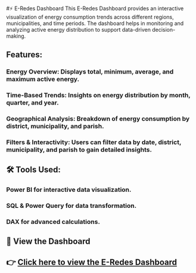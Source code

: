 #⚡ E-Redes Dashboard
This E-Redes Dashboard provides an interactive visualization of energy consumption trends across different regions, municipalities, and time periods. The dashboard helps in monitoring and analyzing active energy distribution to support data-driven decision-making.
## Features:
### Energy Overview: Displays total, minimum, average, and maximum active energy.
### Time-Based Trends: Insights on energy distribution by month, quarter, and year.
### Geographical Analysis: Breakdown of energy consumption by district, municipality, and parish.
### Filters & Interactivity: Users can filter data by date, district, municipality, and parish to gain detailed insights.
## 🛠 Tools Used:
### Power BI for interactive data visualization.
### SQL & Power Query for data transformation.
### DAX for advanced calculations.
## 🔗 View the Dashboard 
## 👉 [Click here to view the E-Redes Dashboard](https://app.powerbi.com/view?r=eyJrIjoiNWU5Mjk5NWMtYmNjNC00OTcxLThkNTUtNzc2MzBjMzgxYjI0IiwidCI6IjFiY2RiNjc0LTM2YzUtNDdiMy04MWNlLTFmMDNjODdjNWUxNCJ9)
